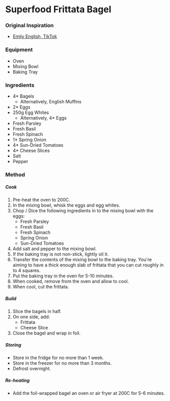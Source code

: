 # Superfood Frittata Bagel

### Original Inspiration

- [Emily English, TikTok](https://www.tiktok.com/@emthenutritionist/video/7189340857596644614)

### Equipment

- Oven
- Mixing Bowl
- Baking Tray

### Ingredients

- 4* Bagels
    - Alternatively, English Muffins
- 2* Eggs
- 250g Egg Whites
    - Alternatively, 4* Eggs
- Fresh Parsley
- Fresh Basil
- Fresh Spinach
- 1* Spring Onion
- 4* Sun-Dried Tomatoes
- 4* Cheese Slices
- Salt
- Pepper

### Method

##### Cook

1. Pre-heat the oven to 200C.
2. In the mixing bowl, whisk the eggs and egg whites.
3. Chop / Dice the following ingredients in to the mixing bowl with the eggs:
    - Fresh Parsley
    - Fresh Basil
    - Fresh Spinach
    - Spring Onion
    - Sun-Dried Tomatoes
4. Add salt and pepper to the mixing bowl.
5. If the baking tray is not non-stick, lightly oil it.
6. Transfer the contents of the mixing bowl to the baking tray. You're aiming to have a thick enough slab of frittata that you can cut roughly in to 4 squares.
7. Put the baking tray in the oven for 5-10 minutes.
8. When cooked, remove from the oven and allow to cool.
9. When cool, cut the frittata.

##### Build

1. Slice the bagels in half.
2. On one side, add:
     - Frittata
     - Cheese Slice
3. Close the bagel and wrap in foil.

##### Storing

- Store in the fridge for no more than 1 week.
- Store in the freezer for no more than 3 months.
- Defrost overnight.

##### Re-heating

- Add the foil-wrapped bagel an oven or air fryer at 200C for 5-6 minutes.

